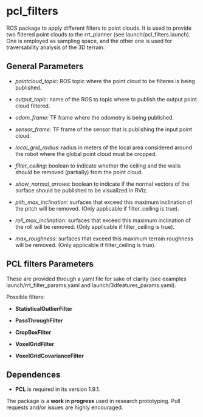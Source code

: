 # pcl_filters 
ROS package to apply different filters to point clouds. It is used to provide two filtered point clouds to the rrt_planner (see launch/pcl_filters.launch). One is employed as sampling space, and the other one is used for traversability analysis of the 3D terrain.

## General Parameters

* *pointcloud_topic*: ROS topic where the point cloud to be filteres is being published. 

* *output_topic*: name of the ROS to topic where to publish the output point cloud filtered.

* *odom_frame*: TF frame where the odometry is being published.

* *sensor_frame*: TF frame of the sensor that is publishing the input point cloud.

* *local_grid_radius*: radius in meters of the local area considered around the robot where the global point cloud must be cropped.

* *filter_ceiling*: boolean to indicate whether the ceiling and the walls should be removed (partially) from the point cloud. 

* *show_normal_arrows*: boolean to indicate if the normal vectors of the surface should be published to be visualized in RViz.

* *pith_max_inclination*: surfaces that exceed this maximum inclination of the pitch will be removed. (Only applicable if filter_ceiling is true).

* *roll_max_inclination*: surfaces that exceed this maximum inclination of the roll will be removed. (Only applicable if filter_ceiling is true).

* *max_roughness*: surfaces that exceed this maximum terrain roughness will be removed. (Only applicable if filter_ceiling is true).


## PCL filters Parameters

These are provided through a yaml file for sake of clarity (see examples launch/rrt_filter_params.yaml and launch/3dfeatures_params.yaml).

Possible filters:

* **StatisticalOutlierFilter**

* **PassThroughFilter**

* **CropBoxFilter**

* **VoxelGridFilter**

* **VoxelGridCovarianceFilter**




## Dependences

* **PCL** is required in its version 1.9.1.


The package is a **work in progress** used in research prototyping. Pull requests and/or issues are highly encouraged.
